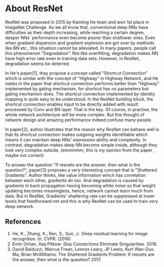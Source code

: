 # About ResNet

ResNet was proposed in 2015 by Kaiming He team and won 1st place in ImageNet Challenge. As we all know that, conventional deep NNs have difficulties as their depth increasing, while reaching a certain degree, deeper NNs' performance even become poorer than shallower ones. Even when gradient dispersion and gradient explosion are got over by methods like BN etc., this situation cannot be alleviated. In many papers, people call this phenomenon "Degradation". Not like overfitting, degradation makes NN have high error rate even in training data sets. However, in ResNet, degradation seems be deterred.

In He's paper[1], they propose a concept called "Shortcut Connection" which is similar with the concept of "Highway" in Highway Network, and He states in the paper that shortcut connection performs better than "Highway" implemented by gating mechanism, for shortcut has no parameters but gating mechanism does. The shortcut connection implemented by identity mapping is quite easy to be understood. In the ResNet building block, the shortcut connection enables input to be directly added with result processed by Conv and BN layer. That is the key. Of course, in practise, the whole network architecture will be more complex. But this thought of network design and amazing performance indeed confuse many people.

In paper[2], author illustrates that the reason why ResNet can behave well is that its shortcut connection makes outgoing weights identifiable which means it can maintain deep NNs' expression ability and complexity. In contrast, degradation makes deep NN become simple inside, although they look very complex outside. (emmmmm, this is my opinion from the paper , maybe not correct)

To answer the question "If resnets are the answer, then what is the question?", paper[3] proposes a very interesting concept that is "Shattered Gradients". Author thinks, like value information which has correlation between each other, gradients do too.
And degradation is caused by gradients in back propagation having becoming white noise so that weight updating becomes meaningless, hence, network cannot learn much from data. But in ResNet, Gradients' shattering rate can be suppressed at lower levels that feedforward net and this is why ResNet can be used to train very deep network.

## References
1. He, K., Zhang, X., Ren, S., Sun, J.: Deep residual learning for image recognition. In: CVPR. (2016)
2. Emin Orhan, Xaq Pitkow: Skip Connections Eliminate Singularities. 2016.
3. David Balduzzi, Marcus Frean, Lennox Leary, JP Lewis, Kurt Wan-Duo Ma, Brian McWilliams: The Shattered Gradients Problem: If resnets are the answer, then what is the question? 2017.